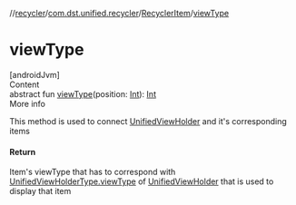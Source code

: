 //[recycler](../../../index.md)/[com.dst.unified.recycler](../index.md)/[RecyclerItem](index.md)/[viewType](view-type.md)



# viewType  
[androidJvm]  
Content  
abstract fun [viewType](view-type.md)(position: [Int](https://kotlinlang.org/api/latest/jvm/stdlib/kotlin/-int/index.html)): [Int](https://kotlinlang.org/api/latest/jvm/stdlib/kotlin/-int/index.html)  
More info  


This method is used to connect [UnifiedViewHolder](../-unified-view-holder/index.md) and it's corresponding items



#### Return  


Item's viewType that has to correspond with [UnifiedViewHolderType.viewType](../-unified-view-holder-type/view-type.md) of [UnifiedViewHolder](../-unified-view-holder/index.md) that is used to display that item

  




